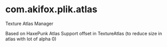 # com.akifox.plik.atlas
Texture Atlas Manager

Based on HaxePunk Atlas
Support offset in TextureAtlas (to reduce size in atlas with lot of alpha 0)